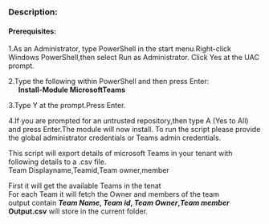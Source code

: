 ### Description:

#### Prerequisites:

1.As an Administrator, type PowerShell in the start menu.Right-click Windows PowerShell,then select Run as Administrator.
Click Yes at the UAC prompt.

2.Type the following within PowerShell and then press Enter:\
&nbsp;&nbsp;&nbsp;&nbsp;&nbsp;**Install-Module MicrosoftTeams**
  
3.Type Y at the prompt.Press Enter.

4.If you are prompted for an untrusted repository,then type A (Yes to All) and press Enter.The module will now install. 
To run the script please provide the global administrator credentials or Teams admin credentials.

This script will export details of microsoft Teams in your tenant with following details to a .csv file.\
Team Displayname,Teamid,Team owner,member

First it will get the available Teams in the tenat\
For each Team it will fetch the Owner and members of the team\
output contain **_Team Name_, _Team id_, _Team Owner_,_Team member_**\
**Output.csv** will store in the current folder.
